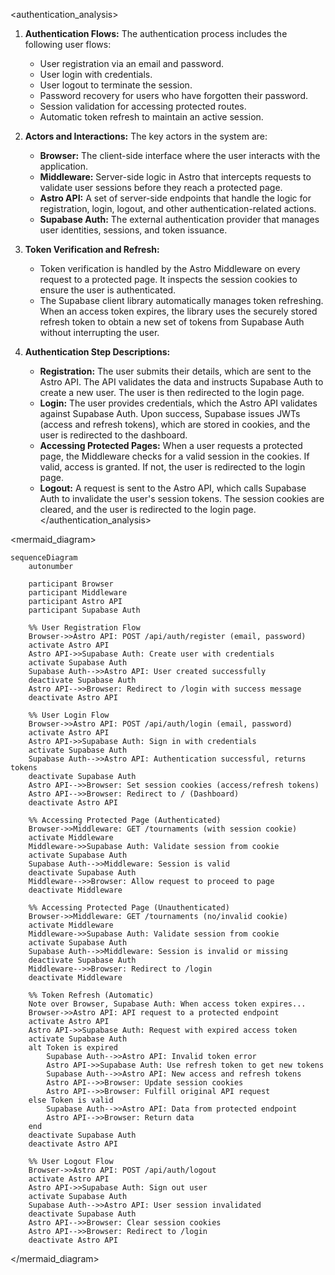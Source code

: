 <authentication_analysis>
1.  **Authentication Flows:** The authentication process includes the following user flows:
    -   User registration via an email and password.
    -   User login with credentials.
    -   User logout to terminate the session.
    -   Password recovery for users who have forgotten their password.
    -   Session validation for accessing protected routes.
    -   Automatic token refresh to maintain an active session.

2.  **Actors and Interactions:** The key actors in the system are:
    -   **Browser:** The client-side interface where the user interacts with the application.
    -   **Middleware:** Server-side logic in Astro that intercepts requests to validate user sessions before they reach a protected page.
    -   **Astro API:** A set of server-side endpoints that handle the logic for registration, login, logout, and other authentication-related actions.
    -   **Supabase Auth:** The external authentication provider that manages user identities, sessions, and token issuance.

3.  **Token Verification and Refresh:**
    -   Token verification is handled by the Astro Middleware on every request to a protected page. It inspects the session cookies to ensure the user is authenticated.
    -   The Supabase client library automatically manages token refreshing. When an access token expires, the library uses the securely stored refresh token to obtain a new set of tokens from Supabase Auth without interrupting the user.

4.  **Authentication Step Descriptions:**
    -   **Registration:** The user submits their details, which are sent to the Astro API. The API validates the data and instructs Supabase Auth to create a new user. The user is then redirected to the login page.
    -   **Login:** The user provides credentials, which the Astro API validates against Supabase Auth. Upon success, Supabase issues JWTs (access and refresh tokens), which are stored in cookies, and the user is redirected to the dashboard.
    -   **Accessing Protected Pages:** When a user requests a protected page, the Middleware checks for a valid session in the cookies. If valid, access is granted. If not, the user is redirected to the login page.
    -   **Logout:** A request is sent to the Astro API, which calls Supabase Auth to invalidate the user's session tokens. The session cookies are cleared, and the user is redirected to the login page.
</authentication_analysis>

<mermaid_diagram>
```mermaid
sequenceDiagram
    autonumber

    participant Browser
    participant Middleware
    participant Astro API
    participant Supabase Auth

    %% User Registration Flow
    Browser->>Astro API: POST /api/auth/register (email, password)
    activate Astro API
    Astro API->>Supabase Auth: Create user with credentials
    activate Supabase Auth
    Supabase Auth-->>Astro API: User created successfully
    deactivate Supabase Auth
    Astro API-->>Browser: Redirect to /login with success message
    deactivate Astro API

    %% User Login Flow
    Browser->>Astro API: POST /api/auth/login (email, password)
    activate Astro API
    Astro API->>Supabase Auth: Sign in with credentials
    activate Supabase Auth
    Supabase Auth-->>Astro API: Authentication successful, returns tokens
    deactivate Supabase Auth
    Astro API-->>Browser: Set session cookies (access/refresh tokens)
    Astro API-->>Browser: Redirect to / (Dashboard)
    deactivate Astro API

    %% Accessing Protected Page (Authenticated)
    Browser->>Middleware: GET /tournaments (with session cookie)
    activate Middleware
    Middleware->>Supabase Auth: Validate session from cookie
    activate Supabase Auth
    Supabase Auth-->>Middleware: Session is valid
    deactivate Supabase Auth
    Middleware-->>Browser: Allow request to proceed to page
    deactivate Middleware

    %% Accessing Protected Page (Unauthenticated)
    Browser->>Middleware: GET /tournaments (no/invalid cookie)
    activate Middleware
    Middleware->>Supabase Auth: Validate session from cookie
    activate Supabase Auth
    Supabase Auth-->>Middleware: Session is invalid or missing
    deactivate Supabase Auth
    Middleware-->>Browser: Redirect to /login
    deactivate Middleware

    %% Token Refresh (Automatic)
    Note over Browser, Supabase Auth: When access token expires...
    Browser->>Astro API: API request to a protected endpoint
    activate Astro API
    Astro API->>Supabase Auth: Request with expired access token
    activate Supabase Auth
    alt Token is expired
        Supabase Auth-->>Astro API: Invalid token error
        Astro API->>Supabase Auth: Use refresh token to get new tokens
        Supabase Auth-->>Astro API: New access and refresh tokens
        Astro API-->>Browser: Update session cookies
        Astro API-->>Browser: Fulfill original API request
    else Token is valid
        Supabase Auth-->>Astro API: Data from protected endpoint
        Astro API-->>Browser: Return data
    end
    deactivate Supabase Auth
    deactivate Astro API

    %% User Logout Flow
    Browser->>Astro API: POST /api/auth/logout
    activate Astro API
    Astro API->>Supabase Auth: Sign out user
    activate Supabase Auth
    Supabase Auth-->>Astro API: User session invalidated
    deactivate Supabase Auth
    Astro API-->>Browser: Clear session cookies
    Astro API-->>Browser: Redirect to /login
    deactivate Astro API

```
</mermaid_diagram>

